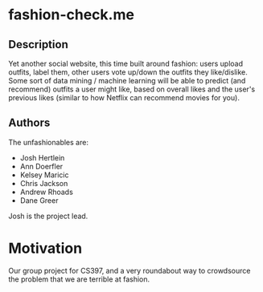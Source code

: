 # fashion-check.me

## Description

Yet another social website, this time built around fashion: users upload outfits, label them, other users vote up/down the outfits they like/dislike. Some sort of data mining / machine learning will be able to predict (and recommend) outfits a user might like, based on overall likes and the user's previous likes (similar to how Netflix can recommend movies for you).

## Authors

The unfashionables are:

* Josh Hertlein
* Ann Doerfler
* Kelsey Maricic
* Chris Jackson
* Andrew Rhoads
* Dane Greer

Josh is the project lead.

# Motivation

Our group project for CS397, and a very roundabout way to crowdsource the problem that we are terrible at fashion.
